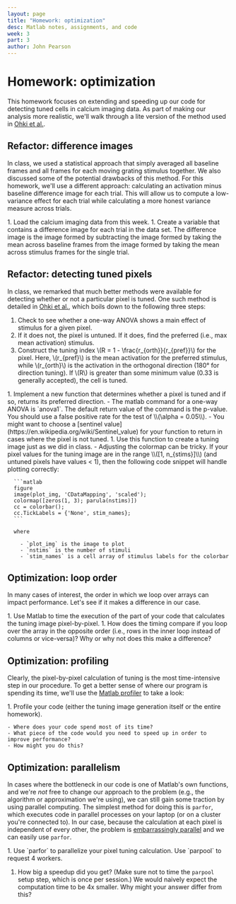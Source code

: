 ```yaml
---
layout: page
title: "Homework: optimization"
desc: Matlab notes, assignments, and code
week: 3
part: 3
author: John Pearson
---
```

# Homework: optimization

This homework focuses on extending and speeding up our code for detecting tuned cells in calcium imaging data. As part of making our analysis more realistic, we'll walk through a lite version of the method used in [Ohki et al.](http://www.nature.com/nature/journal/v433/n7026/abs/nature03274.html).

## Refactor: difference images
In class, we used a statistical approach that simply averaged all baseline frames and all frames for each moving grating stimulus together. We also discussed some of the potential drawbacks of this method. For this homework, we'll use a different approach: calculating an activation minus baseline difference image for each trial. This will allow us to compute a low-variance effect for each trial while calculating a more honest variance measure across trials.

<div class="question" markdown="1">
1. Load the calcium imaging data from this week.
1. Create a variable that contains a difference image for each trial in the data set. The difference image is the image formed by subtracting the image formed by taking the mean across baseline frames from the image formed by taking the mean across stimulus frames for the single trial.
</div>

## Refactor: detecting tuned pixels
In class, we remarked that much better methods were available for detecting whether or not a particular pixel is tuned. One such method is detailed in [Ohki et al.](http://www.nature.com/nature/journal/v433/n7026/abs/nature03274.html), which boils down to the following three steps:

1. Check to see whether a one-way ANOVA shows a main effect of stimulus for a given pixel.
1. If it does not, the pixel is untuned. If it does, find the preferred (i.e., max mean activation) stimulus.
1. Construct the tuning index \\(R = 1 - \frac{r_{orth}}{r_{pref}}\\) for the pixel. Here, \\(r_{pref}\\) is the mean activation for the preferred stimulus, while \\(r_{orth}\\) is the activation in the orthogonal direction (180&deg; for direction tuning). If \\(R\\) is greater than some minimum value (0.33 is generally accepted), the cell is tuned.

<div class="question" markdown="1">
1. Implement a new function that determines whether a pixel is tuned and if so, returns its preferred direction.
    - The matlab command for a one-way ANOVA is `anova1`. The default return value of the command is the p-value. You should use a false positive rate for the test of \\(\alpha = 0.05\\).
    - You might want to choose a [sentinel value](https://en.wikipedia.org/wiki/Sentinel_value) for your function to return in cases where the pixel is not tuned.
1. Use this function to create a tuning image just as we did in class.
    - Adjusting the colormap can be tricky. If your pixel values for the tuning image are in the range \\([1, n_{stims}]\\) (and untuned pixels have values < 1), then the following code snippet will handle plotting correctly:

      ```matlab
      figure
      image(plot_img, 'CDataMapping', 'scaled');
      colormap([zeros(1, 3); parula(nstims)])
      cc = colorbar();
      cc.TickLabels = {'None', stim_names};          
      ```

      where

        - `plot_img` is the image to plot
        - `nstims` is the number of stimuli
        - `stim_names` is a cell array of stimulus labels for the colorbar
</div>

## Optimization: loop order
In many cases of interest, the order in which we loop over arrays can impact performance. Let's see if it makes a difference in our case.

<div class="question" markdown="1">
1. Use Matlab to time the execution of the part of your code that calculates the tuning image pixel-by-pixel.
1. How does the timing compare if you loop over the array in the opposite order (i.e., rows in the inner loop instead of columns or vice-versa)? Why or why not does this make a difference?
</div>

## Optimization: profiling
Clearly, the pixel-by-pixel calculation of tuning is the most time-intensive step in our procedure. To get a better sense of where our program is spending its time, we'll use the [Matlab profiler](https://www.mathworks.com/help/matlab/matlab_prog/profiling-for-improving-performance.html) to take a look:

<div class="question" markdown="1">
1. Profile your code (either the tuning image generation itself or the entire homework).

    - Where does your code spend most of its time?
    - What piece of the code would you need to speed up in order to improve performance?
    - How might you do this?
</div>

## Optimization: parallelism
In cases where the bottleneck in our code is one of Matlab's own functions, and we're *not* free to change our approach to the problem (e.g., the algorithm or approximation we're using), we can still gain some traction by using parallel computing. The simplest method for doing this is `parfor`, which executes code in parallel processes on your laptop (or on a cluster you're connected to). In our case, because the calculation at each pixel is independent of every other, the problem is [embarrassingly parallel](https://en.wikipedia.org/wiki/Embarrassingly_parallel) and we can easily use `parfor`.

<div class="question" markdown="1">
1. Use `parfor` to parallelize your pixel tuning calculation. Use `parpool` to request 4 workers.

1. How big a speedup did you get? (Make sure not to time the `parpool` setup step, which is once per session.) We would naively expect the computation time to be 4x smaller. Why might your answer differ from this?
</div>
